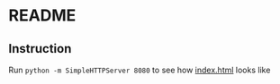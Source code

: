 # README

## Instruction

Run `python -m SimpleHTTPServer 8080` to see how [index.html](./index.html) looks like

